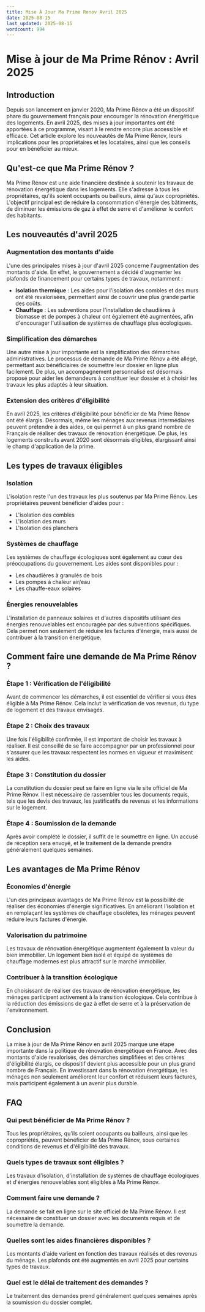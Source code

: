 ```yaml
---
title: Mise À Jour Ma Prime Renov Avril 2025
date: 2025-08-15
last_updated: 2025-08-15
wordcount: 994
---
```


# Mise à jour de Ma Prime Rénov : Avril 2025

## Introduction

Depuis son lancement en janvier 2020, Ma Prime Rénov a été un dispositif phare du gouvernement français pour encourager la rénovation énergétique des logements. En avril 2025, des mises à jour importantes ont été apportées à ce programme, visant à le rendre encore plus accessible et efficace. Cet article explore les nouveautés de Ma Prime Rénov, leurs implications pour les propriétaires et les locataires, ainsi que les conseils pour en bénéficier au mieux.

## Qu'est-ce que Ma Prime Rénov ?

Ma Prime Rénov est une aide financière destinée à soutenir les travaux de rénovation énergétique dans les logements. Elle s'adresse à tous les propriétaires, qu'ils soient occupants ou bailleurs, ainsi qu'aux copropriétés. L'objectif principal est de réduire la consommation d'énergie des bâtiments, de diminuer les émissions de gaz à effet de serre et d'améliorer le confort des habitants.

## Les nouveautés d'avril 2025

### Augmentation des montants d'aide

L'une des principales mises à jour d'avril 2025 concerne l'augmentation des montants d'aide. En effet, le gouvernement a décidé d'augmenter les plafonds de financement pour certains types de travaux, notamment :

- **Isolation thermique** : Les aides pour l'isolation des combles et des murs ont été revalorisées, permettant ainsi de couvrir une plus grande partie des coûts.
- **Chauffage** : Les subventions pour l'installation de chaudières à biomasse et de pompes à chaleur ont également été augmentées, afin d'encourager l'utilisation de systèmes de chauffage plus écologiques.

### Simplification des démarches

Une autre mise à jour importante est la simplification des démarches administratives. Le processus de demande de Ma Prime Rénov a été allégé, permettant aux bénéficiaires de soumettre leur dossier en ligne plus facilement. De plus, un accompagnement personnalisé est désormais proposé pour aider les demandeurs à constituer leur dossier et à choisir les travaux les plus adaptés à leur situation.

### Extension des critères d'éligibilité

En avril 2025, les critères d'éligibilité pour bénéficier de Ma Prime Rénov ont été élargis. Désormais, même les ménages aux revenus intermédiaires peuvent prétendre à des aides, ce qui permet à un plus grand nombre de Français de réaliser des travaux de rénovation énergétique. De plus, les logements construits avant 2020 sont désormais éligibles, élargissant ainsi le champ d'application de la prime.

## Les types de travaux éligibles

### Isolation

L'isolation reste l'un des travaux les plus soutenus par Ma Prime Rénov. Les propriétaires peuvent bénéficier d'aides pour :

- L'isolation des combles
- L'isolation des murs
- L'isolation des planchers

### Systèmes de chauffage

Les systèmes de chauffage écologiques sont également au cœur des préoccupations du gouvernement. Les aides sont disponibles pour :

- Les chaudières à granulés de bois
- Les pompes à chaleur air/eau
- Les chauffe-eaux solaires

### Énergies renouvelables

L'installation de panneaux solaires et d'autres dispositifs utilisant des énergies renouvelables est encouragée par des subventions spécifiques. Cela permet non seulement de réduire les factures d'énergie, mais aussi de contribuer à la transition énergétique.

## Comment faire une demande de Ma Prime Rénov ?

### Étape 1 : Vérification de l'éligibilité

Avant de commencer les démarches, il est essentiel de vérifier si vous êtes éligible à Ma Prime Rénov. Cela inclut la vérification de vos revenus, du type de logement et des travaux envisagés.

### Étape 2 : Choix des travaux

Une fois l'éligibilité confirmée, il est important de choisir les travaux à réaliser. Il est conseillé de se faire accompagner par un professionnel pour s'assurer que les travaux respectent les normes en vigueur et maximisent les aides.

### Étape 3 : Constitution du dossier

La constitution du dossier peut se faire en ligne via le site officiel de Ma Prime Rénov. Il est nécessaire de rassembler tous les documents requis, tels que les devis des travaux, les justificatifs de revenus et les informations sur le logement.

### Étape 4 : Soumission de la demande

Après avoir complété le dossier, il suffit de le soumettre en ligne. Un accusé de réception sera envoyé, et le traitement de la demande prendra généralement quelques semaines.

## Les avantages de Ma Prime Rénov

### Économies d'énergie

L'un des principaux avantages de Ma Prime Rénov est la possibilité de réaliser des économies d'énergie significatives. En améliorant l'isolation et en remplaçant les systèmes de chauffage obsolètes, les ménages peuvent réduire leurs factures d'énergie.

### Valorisation du patrimoine

Les travaux de rénovation énergétique augmentent également la valeur du bien immobilier. Un logement bien isolé et équipé de systèmes de chauffage modernes est plus attractif sur le marché immobilier.

### Contribuer à la transition écologique

En choisissant de réaliser des travaux de rénovation énergétique, les ménages participent activement à la transition écologique. Cela contribue à la réduction des émissions de gaz à effet de serre et à la préservation de l'environnement.

## Conclusion

La mise à jour de Ma Prime Rénov en avril 2025 marque une étape importante dans la politique de rénovation énergétique en France. Avec des montants d'aide revalorisés, des démarches simplifiées et des critères d'éligibilité élargis, ce dispositif devient plus accessible pour un plus grand nombre de Français. En investissant dans la rénovation énergétique, les ménages non seulement améliorent leur confort et réduisent leurs factures, mais participent également à un avenir plus durable.

## FAQ

### Qui peut bénéficier de Ma Prime Rénov ?

Tous les propriétaires, qu'ils soient occupants ou bailleurs, ainsi que les copropriétés, peuvent bénéficier de Ma Prime Rénov, sous certaines conditions de revenus et d'éligibilité des travaux.

### Quels types de travaux sont éligibles ?

Les travaux d'isolation, d'installation de systèmes de chauffage écologiques et d'énergies renouvelables sont éligibles à Ma Prime Rénov.

### Comment faire une demande ?

La demande se fait en ligne sur le site officiel de Ma Prime Rénov. Il est nécessaire de constituer un dossier avec les documents requis et de soumettre la demande.

### Quelles sont les aides financières disponibles ?

Les montants d'aide varient en fonction des travaux réalisés et des revenus du ménage. Les plafonds ont été augmentés en avril 2025 pour certains types de travaux.

### Quel est le délai de traitement des demandes ?

Le traitement des demandes prend généralement quelques semaines après la soumission du dossier complet.